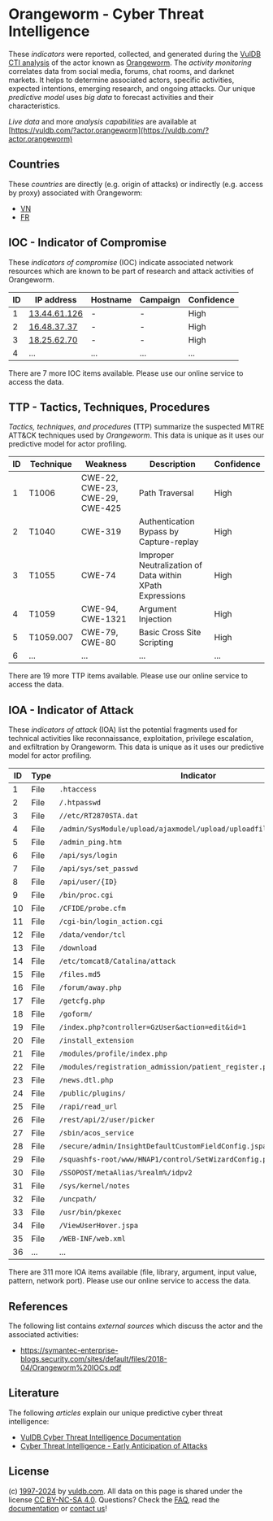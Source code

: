 # Orangeworm - Cyber Threat Intelligence

These _indicators_ were reported, collected, and generated during the [VulDB CTI analysis](https://vuldb.com/?kb.cti) of the actor known as [Orangeworm](https://vuldb.com/?actor.orangeworm). The _activity monitoring_ correlates data from social media, forums, chat rooms, and darknet markets. It helps to determine associated actors, specific activities, expected intentions, emerging research, and ongoing attacks. Our unique _predictive model_ uses _big data_ to forecast activities and their characteristics.

_Live data_ and more _analysis capabilities_ are available at [https://vuldb.com/?actor.orangeworm](https://vuldb.com/?actor.orangeworm)

## Countries

These _countries_ are directly (e.g. origin of attacks) or indirectly (e.g. access by proxy) associated with Orangeworm:

* [VN](https://vuldb.com/?country.vn)
* [FR](https://vuldb.com/?country.fr)

## IOC - Indicator of Compromise

These _indicators of compromise_ (IOC) indicate associated network resources which are known to be part of research and attack activities of Orangeworm.

ID | IP address | Hostname | Campaign | Confidence
-- | ---------- | -------- | -------- | ----------
1 | [13.44.61.126](https://vuldb.com/?ip.13.44.61.126) | - | - | High
2 | [16.48.37.37](https://vuldb.com/?ip.16.48.37.37) | - | - | High
3 | [18.25.62.70](https://vuldb.com/?ip.18.25.62.70) | - | - | High
4 | ... | ... | ... | ...

There are 7 more IOC items available. Please use our online service to access the data.

## TTP - Tactics, Techniques, Procedures

_Tactics, techniques, and procedures_ (TTP) summarize the suspected MITRE ATT&CK techniques used by _Orangeworm_. This data is unique as it uses our predictive model for actor profiling.

ID | Technique | Weakness | Description | Confidence
-- | --------- | -------- | ----------- | ----------
1 | T1006 | CWE-22, CWE-23, CWE-29, CWE-425 | Path Traversal | High
2 | T1040 | CWE-319 | Authentication Bypass by Capture-replay | High
3 | T1055 | CWE-74 | Improper Neutralization of Data within XPath Expressions | High
4 | T1059 | CWE-94, CWE-1321 | Argument Injection | High
5 | T1059.007 | CWE-79, CWE-80 | Basic Cross Site Scripting | High
6 | ... | ... | ... | ...

There are 19 more TTP items available. Please use our online service to access the data.

## IOA - Indicator of Attack

These _indicators of attack_ (IOA) list the potential fragments used for technical activities like reconnaissance, exploitation, privilege escalation, and exfiltration by Orangeworm. This data is unique as it uses our predictive model for actor profiling.

ID | Type | Indicator | Confidence
-- | ---- | --------- | ----------
1 | File | `.htaccess` | Medium
2 | File | `/.htpasswd` | Medium
3 | File | `//etc/RT2870STA.dat` | High
4 | File | `/admin/SysModule/upload/ajaxmodel/upload/uploadfilepath/sysmodule_1` | High
5 | File | `/admin_ping.htm` | High
6 | File | `/api/sys/login` | High
7 | File | `/api/sys/set_passwd` | High
8 | File | `/api/user/{ID}` | High
9 | File | `/bin/proc.cgi` | High
10 | File | `/CFIDE/probe.cfm` | High
11 | File | `/cgi-bin/login_action.cgi` | High
12 | File | `/data/vendor/tcl` | High
13 | File | `/download` | Medium
14 | File | `/etc/tomcat8/Catalina/attack` | High
15 | File | `/files.md5` | Medium
16 | File | `/forum/away.php` | High
17 | File | `/getcfg.php` | Medium
18 | File | `/goform/` | Medium
19 | File | `/index.php?controller=GzUser&action=edit&id=1` | High
20 | File | `/install_extension` | High
21 | File | `/modules/profile/index.php` | High
22 | File | `/modules/registration_admission/patient_register.php` | High
23 | File | `/news.dtl.php` | High
24 | File | `/public/plugins/` | High
25 | File | `/rapi/read_url` | High
26 | File | `/rest/api/2/user/picker` | High
27 | File | `/sbin/acos_service` | High
28 | File | `/secure/admin/InsightDefaultCustomFieldConfig.jspa` | High
29 | File | `/squashfs-root/www/HNAP1/control/SetWizardConfig.php` | High
30 | File | `/SSOPOST/metaAlias/%realm%/idpv2` | High
31 | File | `/sys/kernel/notes` | High
32 | File | `/uncpath/` | Medium
33 | File | `/usr/bin/pkexec` | High
34 | File | `/ViewUserHover.jspa` | High
35 | File | `/WEB-INF/web.xml` | High
36 | ... | ... | ...

There are 311 more IOA items available (file, library, argument, input value, pattern, network port). Please use our online service to access the data.

## References

The following list contains _external sources_ which discuss the actor and the associated activities:

* https://symantec-enterprise-blogs.security.com/sites/default/files/2018-04/Orangeworm%20IOCs.pdf

## Literature

The following _articles_ explain our unique predictive cyber threat intelligence:

* [VulDB Cyber Threat Intelligence Documentation](https://vuldb.com/?kb.cti)
* [Cyber Threat Intelligence - Early Anticipation of Attacks](https://www.scip.ch/en/?labs.20201022)

## License

(c) [1997-2024](https://vuldb.com/?kb.changelog) by [vuldb.com](https://vuldb.com/?kb.about). All data on this page is shared under the license [CC BY-NC-SA 4.0](https://creativecommons.org/licenses/by-nc-sa/4.0/). Questions? Check the [FAQ](https://vuldb.com/?kb.faq), read the [documentation](https://vuldb.com/?kb) or [contact us](https://vuldb.com/?contact)!
